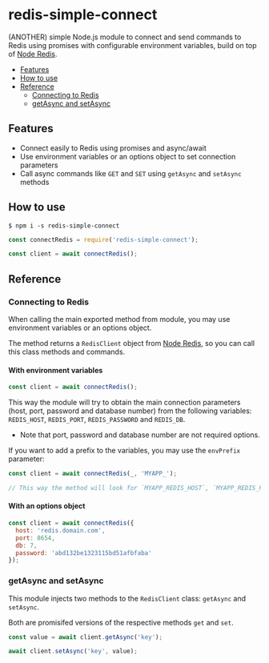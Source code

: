 # redis-simple-connect
(ANOTHER) simple Node.js module to connect and send commands to Redis using promises with configurable environment variables, build on top of [Node Redis](https://github.com/NodeRedis/node_redis).

- [Features](#Features)
- [How to use](#How-to-use)
- [Reference](#Reference)
  - [Connecting to Redis](#Connecting-to-Redis) 
  - [getAsync and setAsync](#getAsync-and-setAsync)

## Features
- Connect easily to Redis using promises and async/await
- Use environment variables or an options object to set connection parameters
- Call async commands like `GET` and `SET` using `getAsync` and `setAsync` methods

## How to use

```
$ npm i -s redis-simple-connect
```

```javascript
const connectRedis = require('redis-simple-connect');

const client = await connectRedis();
```

## Reference

### Connecting to Redis

When calling the main exported method from module, you may use environment variables or an options object.

The method returns a `RedisClient` object from [Node Redis](https://github.com/NodeRedis/node_redis), so you can call this class methods and commands.

#### With environment variables

```javascript
const client = await connectRedis();
```

This way the module will try to obtain the main connection parameters (host, port, password and database number) from the following variables: `REDIS_HOST`, `REDIS_PORT`, `REDIS_PASSWORD` and `REDIS_DB`.

* Note that port, password and database number are not required options.

If you want to add a prefix to the variables, you may use the `envPrefix` parameter:

```javascript
const client = await connectRedis(_, 'MYAPP_');

// This way the method will look for `MYAPP_REDIS_HOST`, `MYAPP_REDIS_PORT`, etc.
```

#### With an options object

```javascript
const client = await connectRedis({
  host: 'redis.domain.com',
  port: 8654,
  db: 7,
  password: 'abd132be1323115bd51afbfaba'
});
```

### getAsync and setAsync

This module injects two methods to the `RedisClient` class: `getAsync` and `setAsync`.

Both are promisifed versions of the respective methods `get` and `set`.

```javascript
const value = await client.getAsync('key');

await client.setAsync('key', value);
```
